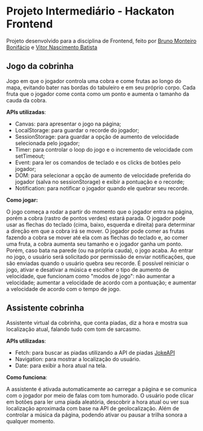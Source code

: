 # Projeto Intermediário - Hackaton Frontend
Projeto desenvolvido para a disciplina de Frontend, feito por [Bruno Monteiro Bonifácio](https://github.com/brunomonteirobonifacio) e [Vitor Nascimento Batista](https://github.com/v11kt0r)

## Jogo da cobrinha
Jogo em que o jogador controla uma cobra e come frutas ao longo do mapa, evitando bater nas bordas do tabuleiro e em seu próprio corpo. Cada fruta que o jogador come conta como um ponto e aumenta o tamanho da cauda da cobra.

**APIs utilizadas**:
* Canvas: para apresentar o jogo na página;
* LocalStorage: para guardar o recorde do jogador;
* SessionStorage: para guardar a opção de aumento de velocidade selecionada pelo jogador;
* Timer: para controlar o loop do jogo e o incremento de velocidade com setTimeout;
* Event: para ler os comandos de teclado e os clicks de botões pelo jogador;
* DOM: para selecionar a opção de aumento de velocidade preferida do jogador (salva no sessionStorage) e exibir a pontuação e o recorde;
* Notification: para notificar o jogador quando ele quebrar seu recorde.

**Como jogar:**

O jogo começa a rodar a partir do momento que o jogador entra na página, porém a cobra (rastro de pontos verdes) estará parada. O jogador pode usar as flechas do teclado (cima, baixo, esquerda e direita) para determinar a direção em que a cobra irá se mover. O jogador pode comer as frutas fazendo a cobra se mover até ela com as flechas do teclado e, ao comer uma fruta, a cobra aumenta seu tamanho e o jogador ganha um ponto. Porém, caso bata na parede (ou na própria cauda), o jogo acaba.
Ao entrar no jogo, o usuário será solicitado por permissão de enviar notificações, que são enviadas quando o usuário quebra seu recorde.
É possível reiniciar o jogo, ativar e desativar a música e escolher o tipo de aumento de velocidade, que funcionam como "modos de jogo": não aumentar a velocidade; aumentar a velocidade de acordo com a pontuação; e aumentar a velocidade de acordo com o tempo de jogo.

## Assistente cobrinha
Assistente virtual da cobrinha, que conta piadas, diz a hora e mostra sua localização atual, falando tudo com tom de sarcasmo.

**APIs utilizadas**:
* Fetch: para buscar as piadas utilizando a API de piadas [JokeAPI](https://sv443.net/jokeapi/v2/)
* Navigation: para mostrar a localização do usuário.
* Date: para exibir a hora atual na tela.

**Como funciona**:

A assistente é ativada automaticamente ao carregar a página e se comunica com o jogador por meio de falas com tom humorado. O usuário pode clicar em botões para ler uma piada aleatória, descobrir a hora atual ou ver sua localização aproximada com base na API de geolocalização. Além de controlar a música da página, podendo ativar ou pausar a trilha sonora a qualquer momento.


